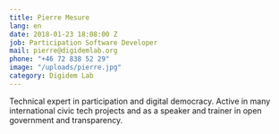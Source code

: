 ```yaml
---
title: Pierre Mesure
lang: en
date: 2018-01-23 18:08:00 Z
job: Participation Software Developer
mail: pierre@digidemlab.org
phone: "+46 72 838 52 29"
image: "/uploads/pierre.jpg"
category: Digidem Lab
---
```


Technical expert in participation and digital democracy. Active in many international civic tech projects and as a speaker and trainer in open government and transparency.

